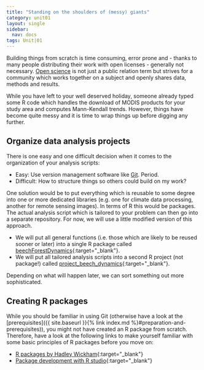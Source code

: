 ```yaml
---
title: "Standing on the shoulders of (messy) giants"
category: unit01
layout: single
sidebar:
  nav: docs
tags: Unit|01
---
```


Building things from scratch is time consuming, error prone and - thanks to many people distributing their work with open licenses - generally not necessary. [Open science](https://os.helmholtz.de/) is not just a public relation term but strives for a community which works together on a subject and openly shares data, methods and results.

While you have left to your well deserved holiday, someone already typed some R code which handles the download of MODIS products for your study area and computes Mann-Kendall trends. However, things have become quite messy and it is time to wrap things up before digging any further.


## Organize data analysis projects

There is one easy and one difficult decision when it comes to the organization of your analysis scripts:
* Easy: Use version management software like [Git](https://git-scm.com/). Period.
* Difficult: How to structure things so others could build on my work?

One solution would be to put everything which is reusable to some degree into one or more dedicated libraries (e.g. one for climate data processing, another for remote sensing images). In terms of R this would be packages. The actual analysis script which is tailored to your problem can then go into a separate repository. For now, we will use a little modified version of this approach.

* We will put all general functions (i.e. those which are likely to be reused sooner or later) into a single R package called [beechForestDynamics](https://github.com/marburg-open-courseware/beechForestDynamics){:target="_blank"}.
* We will put all tailored analysis scripts into a second R project (not package!) called [project_beech_dynamics](https://github.com/marburg-open-courseware/project_beech_dynamics){:target="_blank"}.

Depending on what will happen later, we can sort something out more sophisticated.



## Creating R packages

While you should be familiar in using Git (otherwise have a look at the [prerequisites]({{ site.baseurl }}{% link index.md %}#preparation-and-prerequisites)), you might not have created an R package from scratch. Therefore, have a look at the following links to make yourself familiar with some basic principles of R packages before you move on:

* [R packages by Hadley Wickham](http://r-pkgs.had.co.nz/tests.html){:target="_blank"}
* [Package development with R studio](https://support.rstudio.com/hc/en-us/sections/200130627-Package-Development){:target="_blank"}